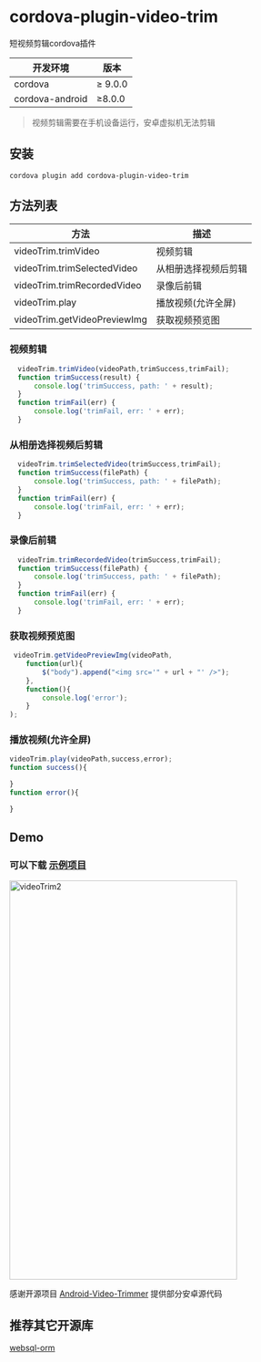 
# cordova-plugin-video-trim
短视频剪辑cordova插件

| 开发环境        | 版本    |
| --------------- | ------- |
| cordova         | ≥ 9.0.0 |
| cordova-android | ≥8.0.0  |

> 视频剪辑需要在手机设备运行，安卓虚拟机无法剪辑

## 安装

``` shell
cordova plugin add cordova-plugin-video-trim
```

## 方法列表
| 方法                         | 描述                 |
| ---------------------------- | -------------------- |
| videoTrim.trimVideo          | 视频剪辑             |
| videoTrim.trimSelectedVideo  | 从相册选择视频后剪辑 |
| videoTrim.trimRecordedVideo  | 录像后前辑           |
| videoTrim.play               | 播放视频(允许全屏)   |
| videoTrim.getVideoPreviewImg | 获取视频预览图       |


### 视频剪辑

``` javascript
  videoTrim.trimVideo(videoPath,trimSuccess,trimFail);
  function trimSuccess(result) {
      console.log('trimSuccess, path: ' + result);
  }
  function trimFail(err) {
      console.log('trimFail, err: ' + err);
  }
```

### 从相册选择视频后剪辑
``` javascript
  videoTrim.trimSelectedVideo(trimSuccess,trimFail);
  function trimSuccess(filePath) {
      console.log('trimSuccess, path: ' + filePath);
  }
  function trimFail(err) {
      console.log('trimFail, err: ' + err);
  }
```

### 录像后前辑

``` javascript
  videoTrim.trimRecordedVideo(trimSuccess,trimFail);
  function trimSuccess(filePath) {
      console.log('trimSuccess, path: ' + filePath);
  }
  function trimFail(err) {
      console.log('trimFail, err: ' + err);
  }
```

### 获取视频预览图

``` javascript
 videoTrim.getVideoPreviewImg(videoPath,
    function(url){
        $("body").append("<img src='" + url + "' />");
    },
    function(){
        console.log('error');
    }
);
```

### 播放视频(允许全屏)

``` javascript
videoTrim.play(videoPath,success,error);
function success(){

}
function error(){

}
```

## Demo

### 可以下载 [示例项目](https://github.com/waitaction/cordova-plugin-video-trim-demo)

<img src="https://github.com/iknow4/iknow.Images/blob/master/gif/videoTrim2.gif?raw=true" width="400" height="700" alt="videoTrim2"/>

感谢开源项目 [Android-Video-Trimmer](https://github.com/iknow4/Android-Video-Trimmer) 提供部分安卓源代码

## 推荐其它开源库

[websql-orm](https://github.com/waitaction/websql-orm)

